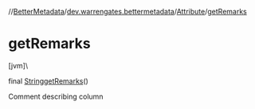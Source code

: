 //[BetterMetadata](../../../index.md)/[dev.warrengates.bettermetadata](../index.md)/[Attribute](index.md)/[getRemarks](get-remarks.md)

# getRemarks

[jvm]\

final [String](https://docs.oracle.com/javase/8/docs/api/java/lang/String.html)[getRemarks](get-remarks.md)()

Comment describing column
